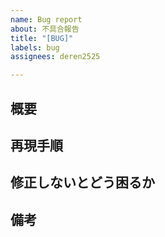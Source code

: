 ```yaml
---
name: Bug report
about: 不具合報告
title: "[BUG]"
labels: bug
assignees: deren2525

---
```


<!-- ざっくりでOKだしわからなかったら空白で良いです -->

## 概要
<!-- 改善案や要望などこちらへ記載お願いします -->

## 再現手順
<!-- こちらが確認しやすいのでもしわかれば書いていただけると大変助かります -->

## 修正しないとどう困るか
<!-- ユーザー視点が知りたいです -->

## 備考
<!-- 何かあれば -->
